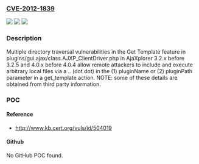 ### [CVE-2012-1839](https://cve.mitre.org/cgi-bin/cvename.cgi?name=CVE-2012-1839)
![](https://img.shields.io/static/v1?label=Product&message=n%2Fa&color=blue)
![](https://img.shields.io/static/v1?label=Version&message=n%2Fa&color=blue)
![](https://img.shields.io/static/v1?label=Vulnerability&message=n%2Fa&color=brighgreen)

### Description

Multiple directory traversal vulnerabilities in the Get Template feature in plugins/gui.ajax/class.AJXP_ClientDriver.php in AjaXplorer 3.2.x before 3.2.5 and 4.0.x before 4.0.4 allow remote attackers to include and execute arbitrary local files via a .. (dot dot) in the (1) pluginName or (2) pluginPath parameter in a get_template action. NOTE: some of these details are obtained from third party information.

### POC

#### Reference
- http://www.kb.cert.org/vuls/id/504019

#### Github
No GitHub POC found.


